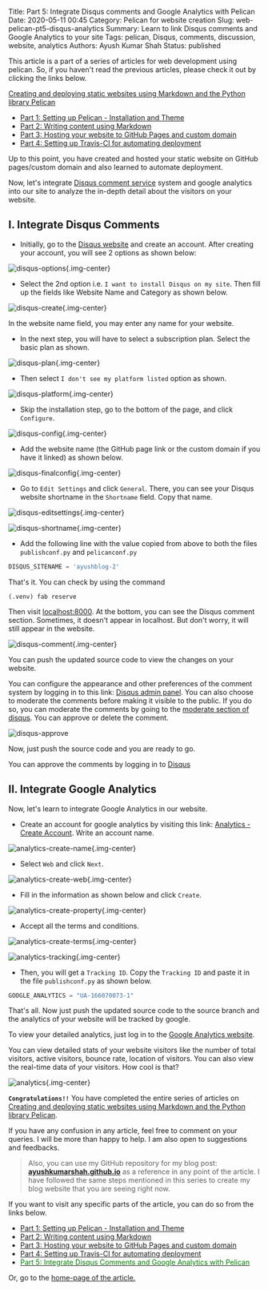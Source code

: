 Title: Part 5: Integrate Disqus comments and Google Analytics with Pelican
Date: 2020-05-11 00:45
Category: Pelican for website creation
Slug: web-pelican-pt5-disqus-analytics
Summary: Learn to link Disqus comments and Google Analytics to your site
Tags: pelican, Disqus, comments, discussion, website, analytics
Authors: Ayush Kumar Shah
Status: published

This article is a part of a series of articles for web development using pelican. So, if you haven't read the previous
articles, please check it out by clicking the links below.

[Creating and deploying static websites using Markdown and the Python library Pelican](https://shahayush.com/2020/03/web-pelican-intro)

- [Part 1: Setting up Pelican - Installation and Theme](https://shahayush.com/2020/03/web-pelican-pt1-setup)
- [Part 2: Writing content using Markdown](https://shahayush.com/2020/03/web-pelican-pt2-markdown)
- [Part 3: Hosting your website to GitHub Pages and custom domain](https://shahayush.com/2020/03/web-pelican-pt3-hosting)
- [Part 4: Setting up Travis-CI for automating deployment](https://shahayush.com/2020/05/web-pelican-pt4-travisci)

Up to this point, you have created and hosted your static website on GitHub pages/custom domain and also learned to automate deployment.

Now, let's integrate [Disqus comment service]((https://disqus.com/)) system and google analytics into our
site to analyze the in-depth detail about the visitors on your website.

## I. Integrate Disqus Comments

- Initially, go to the [Disqus website]((https://disqus.com/)) and create an account. After creating your account, you will see 2 options as shown below:

![disqus-options](/images/disqus-options.png){.img-center}

- Select the 2nd option i.e. `I want to install Disqus on my site`. Then fill up the fields like Website Name and Category as shown below.

![disqus-create](/images/disqus-create.png){.img-center}

In the website name field, you may enter any name for your website.

- In the next step, you will have to select a subscription plan. Select the basic plan as shown.

![disqus-plan](/images/disqus-plan.png){.img-center}

- Then select `I don't see my platform listed` option as shown.

![disqus-platform](/images/disqus-platform.png){.img-center}

- Skip the installation step, go to the bottom of the page, and click `Configure`.

![disqus-config](/images/disqus-config.png){.img-center}

- Add the website name (the GitHub page link or the custom domain if you have it linked) as shown below. 

![disqus-finalconfig](/images/disqus-finalconfig.png){.img-center}

- Go to `Edit Settings` and click `General`. There, you can see your Disqus website shortname in the `Shortname` field. Copy that name.

![disqus-editsettings](/images/disqus-editsettings.png){.img-center}

![disqus-shortname](/images/disqus-shortname.png){.img-center}

- Add the following line with the value copied from above to both the files `publishconf.py` and `pelicanconf.py`

```python
DISQUS_SITENAME = 'ayushblog-2'
```

That's it. You can check by using the command

```console
(.venv) fab reserve
```

Then visit [localhost:8000](localhost:8000). At the bottom, you can see the Disqus comment section. Sometimes, it doesn't appear in localhost. But don't worry, it will still appear in the website.

![disqus-comment](/images/disqus-comment.png){.img-center}

You can push the updated source code to view the changes on your website.

You can configure the appearance and other preferences of the comment system by logging in to this link: [Disqus admin panel](https://disqus.com/admin/). You can also choose to moderate the comments before making it visible to the public. If you do so, you can moderate the comments by going to the [moderate section of disqus](https://disqus.com/admin/moderate/). You can approve or delete the comment. 

![disqus-approve](/images/disqus-approve.png)

Now, just push the source code and you are ready to go.

You can approve the comments by logging in to [Disqus](https://disqus.com/)

## II. Integrate Google Analytics

Now, let's learn to integrate Google Analytics in our website.


- Create an account for google analytics by visiting this link: [Analytics - Create Account](https://analytics.google.com/analytics/web/provision/#/provision/create). Write an account name.

![analytics-create-name](/images/analytics-create-name.png){.img-center}

- Select `Web` and click `Next`.

![analytics-create-web](/images/analytics-create-web.png){.img-center}

- Fill in the information as shown below and click `Create`.

![analytics-create-property](/images/analytics-create-property.png){.img-center}

- Accept all the terms and conditions.

![analytics-create-terms](/images/analytics-create-terms.png){.img-center}

![analytics-tracking](/images/analytics-tracking.png){.img-center}

- Then, you will get a `Tracking ID`. Copy the `Tracking ID` and paste it in the file `publishconf.py` as shown below.

```python
GOOGLE_ANALYTICS = "UA-166070073-1"
```

That's all. Now just push the updated source code to the source branch and the analytics of your website will be tracked by google.

To view your detailed analytics, just log in to the [Google Analytics website](https://analytics.google.com/analytics/web/). 

You can view detailed stats of your website visitors like the number of total visitors, active visitors, bounce rate, location of visitors. You can also view the real-time data of your visitors. How cool
is that?

![analytics](/images/analytics.png){.img-center}

**`Congratulations!!`** You have completed the entire series of articles on [Creating and deploying static websites using Markdown and the Python library
Pelican](https://shahayush.com/2020/03/web-pelican-intro).

If you have any confusion in any article, feel free to comment on your queries. I will be more than happy to help. I am
also open to suggestions and feedbacks.  

>Also, you can use my GitHub repository for my blog post: [**ayushkumarshah.github.io**](https://github.com/ayushkumarshah/ayushkumarshah.github.io) as a
reference in any point of the article. I have followed the same steps mentioned in this series to create my blog
website that you are seeing right now.

If you want to visit any specific parts of the article, you can do so from the links below.

- [Part 1: Setting up Pelican - Installation and Theme](https://shahayush.com/2020/03/web-pelican-pt1-setup)
- [Part 2: Writing content using Markdown](https://shahayush.com/2020/03/web-pelican-pt2-markdown)
- [Part 3: Hosting your website to GitHub Pages and custom domain](https://shahayush.com/2020/03/web-pelican-pt3-hosting)
- [Part 4: Setting up Travis-CI for automating deployment](https://shahayush.com/2020/05/web-pelican-pt4-travisci)
- [<span style="color:green">Part 5: Integrate Disqus Comments and Google Analytics with Pelican</span>](https://shahayush.com/2020/05/web-pelican-pt5-disqus-analytics)

Or, go to the [home-page of the article.](https://shahayush.com/2020/03/web-pelican-intro)
